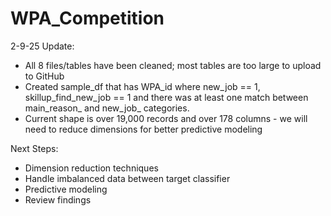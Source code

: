 # WPA_Competition

2-9-25 Update:
- All 8 files/tables have been cleaned; most tables are too large to upload to GitHub
- Created sample_df that has WPA_id where new_job == 1, skillup_find_new_job == 1 and there was at least one match between main_reason_ and new_job_ categories.
- Current shape is over 19,000 records and over 178 columns - we will need to reduce dimensions for better predictive modeling

Next Steps:
- Dimension reduction techniques
- Handle imbalanced data between target classifier
- Predictive modeling
- Review findings
